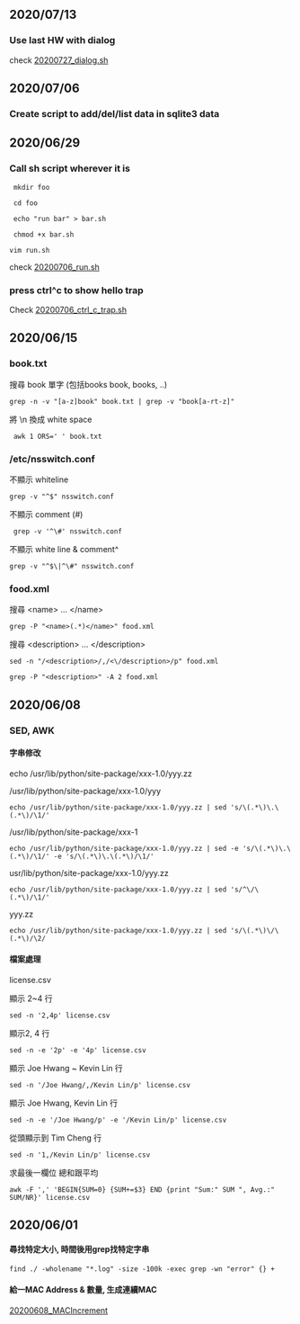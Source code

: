 ## 2020/07/13

### Use last HW with dialog

check [20200727_dialog.sh](./20200727_dialog.sh)

## 2020/07/06

### Create script to add/del/list data in sqlite3 data



## 2020/06/29

### Call sh script wherever it is

` mkdir foo`

` cd foo`

` echo "run bar" > bar.sh`

` chmod +x bar.sh`

` vim run.sh `

check [20200706_run.sh](./20200706_run.sh)

### press ctrl^c to show hello trap

Check [20200706_ctrl_c_trap.sh](./20200706_ctrl_c_trap.sh)

## 2020/06/15

### book.txt

搜尋 book 單字 (包括books book, books, ..)

` grep -n -v "[a-z]book" book.txt | grep -v "book[a-rt-z]" `

將 \n 換成 white space

`  awk 1 ORS=' ' book.txt `

### /etc/nsswitch.conf

不顯示 whiteline

` grep -v "^$" nsswitch.conf `

不顯示 comment (#)

`  grep -v '^\#' nsswitch.conf `

不顯示 white line  & comment^

` grep -v "^$\|^\#" nsswitch.conf `

### food.xml

搜尋 \<name> ... \</name>

` grep -P "<name>(.*)</name>" food.xml `

搜尋 \<description> ... \</description>

` sed -n "/<description>/,/<\/description>/p" food.xml `

` grep -P "<description>" -A 2 food.xml `

## 2020/06/08

### SED, AWK

#### 字串修改

echo /usr/lib/python/site-package/xxx-1.0/yyy.zz

/usr/lib/python/site-package/xxx-1.0/yyy

` echo /usr/lib/python/site-package/xxx-1.0/yyy.zz | sed 's/\(.*\)\.\(.*\)/\1/' `

/usr/lib/python/site-package/xxx-1

` echo /usr/lib/python/site-package/xxx-1.0/yyy.zz | sed -e 's/\(.*\)\.\(.*\)/\1/' -e 's/\(.*\)\.\(.*\)/\1/' `

usr/lib/python/site-package/xxx-1.0/yyy.zz

`echo /usr/lib/python/site-package/xxx-1.0/yyy.zz | sed 's/^\/\(.*\)/\1/' `

yyy.zz

` echo /usr/lib/python/site-package/xxx-1.0/yyy.zz | sed 's/\(.*\)\/\(.*\)/\2/ `

#### 檔案處理

license.csv

顯示 2~4 行

` sed -n '2,4p' license.csv `

顯示2, 4 行

` sed -n -e '2p' -e '4p' license.csv `

顯示 Joe Hwang ~ Kevin Lin 行

` sed -n '/Joe Hwang/,/Kevin Lin/p' license.csv `

顯示 Joe Hwang, Kevin Lin 行

` sed -n -e '/Joe Hwang/p' -e '/Kevin Lin/p' license.csv `

從頭顯示到 Tim Cheng 行

` sed -n '1,/Kevin Lin/p' license.csv `

求最後一欄位 總和跟平均

` awk -F ',' 'BEGIN{SUM=0} {SUM+=$3} END {print "Sum:" SUM ", Avg.:" SUM/NR}' license.csv `

## 2020/06/01

#### 尋找特定大小, 時間後用grep找特定字串

  `find ./ -wholename "*.log" -size -100k -exec grep -wn "error" {} +`

#### 給一MAC Address & 數量, 生成連續MAC

[20200608_MACIncrement](./20200608_MACIncrement.sh)
